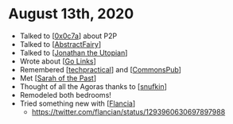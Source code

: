 # August 13th, 2020
- Talked to [[0x0c7a]] about P2P
- Talked to [[AbstractFairy]]
- Talked to [[Jonathan the Utopian]]
- Wrote about [[Go Links]]
- Remembered [[techpractical]] and [[CommonsPub]]
- Met [[Sarah of the Past]]
- Thought of all the Agoras thanks to [[snufkin]]
- Remodeled both bedrooms!
- Tried something new with [[Flancia]]
    - https://twitter.com/flancian/status/1293960630697897988

[//begin]: # "Autogenerated link references for markdown compatibility"
[0x0c7a]: ../0x0c7a "0x0c7a"
[AbstractFairy]: ../abstractfairy "AbstractFairy"
[Jonathan the Utopian]: ../jonathan-the-utopian "Jonathan the Utopian"
[Go Links]: ../go-links "Go Links"
[techpractical]: ../techpractical "Techpractical"
[CommonsPub]: ../commonspub "CommonsPub"
[Sarah of the Past]: ../sarah-of-the-past "Sarah of the Past"
[snufkin]: ../snufkin "Snufkin"
[Flancia]: ../flancia "Flancia"
[//end]: # "Autogenerated link references"